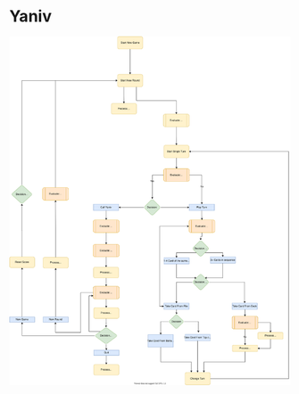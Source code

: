 # Yaniv

![Flow chart of Yaniv Game](https://github.com/Inbar-Weinberg/Yaniv/blob/master/Yaniv%20Game%20Plan.svg)
